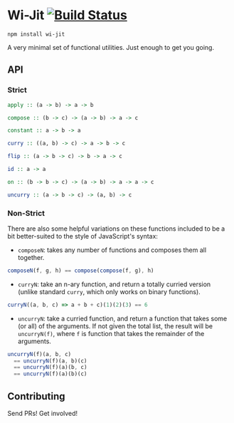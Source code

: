 # Wi-Jit [![Build Status](https://travis-ci.org/i-am-tom/wi-jit.svg?branch=master)](https://travis-ci.org/i-am-tom/wi-jit)

```
npm install wi-jit
```

A very minimal set of functional utilities. Just enough to get you going.

## API

### Strict

```haskell
apply :: (a -> b) -> a -> b
```

```haskell
compose :: (b -> c) -> (a -> b) -> a -> c
```

```haskell
constant :: a -> b -> a
```

```haskell
curry :: ((a, b) -> c) -> a -> b -> c
```

```haskell
flip :: (a -> b -> c) -> b -> a -> c
```

```haskell
id :: a -> a
```

```haskell
on :: (b -> b -> c) -> (a -> b) -> a -> a -> c
```

```haskell
uncurry :: (a -> b -> c) -> (a, b) -> c
```

### Non-Strict

There are also some helpful variations on these functions included to be a bit better-suited to the style of JavaScript's syntax:

- `composeN`: takes any number of functions and composes them all together.

```javascript
composeN(f, g, h) == compose(compose(f, g), h)
```

- `curryN`:  take an n-ary function, and return a totally curried version (unlike standard `curry`, which only works on binary functions).

```javascript
curryN((a, b, c) => a + b + c)(1)(2)(3) == 6
```

- `uncurryN`: take a curried function, and return a function that takes some (or all) of the arguments. If not given the total list, the result will be `uncurryN(f)`, where `f` is function that takes the remainder of the arguments.

```javascript
uncurryN(f)(a, b, c)
  == uncurryN(f)(a, b)(c)
  == uncurryN(f)(a)(b, c)
  == uncurryN(f)(a)(b)(c)
```

## Contributing

Send PRs! Get involved!
